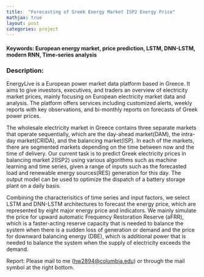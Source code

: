 ```yaml
---
title:  "Forecasting of Greek Energy Market ISP2 Energy Price"
mathjax: true
layout: post
categories: project
---
```

#### Keywords: European energy market, price prediction, LSTM, DNN-LSTM, modern RNN, Time-series analysis

### Description:
EnergyLive is a European power market data platform based in Greece. It aims to give investors, executives, and traders 
an overview of electricity market prices, mainly focusing on European electricity market data and analysis. The platform 
offers services including customized alerts, weekly reports with key observations, and bi-monthly reports on forecasts of 
Greek power prices.

The wholesale electricity market in Greece contains three separate markets that operate sequentially, 
which are the day-ahead market(DAM), the intra-day market(CRIDA), and the balancing market(ISP). 
In each of the markets, there are segmented markets depending on the time between now and the time of delivery. 
Our current task is to predict Greek electricity prices in balancing market 2(ISP2) using various algorithms 
such as machine learning and time series, given a range of inputs such as the forecasted load and renewable energy sources(RES) 
generation for this day. The output model can be used to optimize the dispatch of a battery storage plant on a daily basis.

Combining the characterisitics of time series and input factors, we select LSTM and DNN-LSTM architectures to forecast the energy price,
which are represented by eight major energy price and indicators. We mainly simulate the price for upward automatic Frequency Restoration 
Reserve (aFRR), which is a faster-acting reserve capacity that is needed to balance the system when there is a sudden loss of 
generation or demand and the price for downward balancing energy (DBE), which is additional power that is needed to balance the 
system when the supply of electricity exceeds the demand.

Report: Please mail to me (hw2894@columbia.edu) or through the mail symbol at the right bottom.

